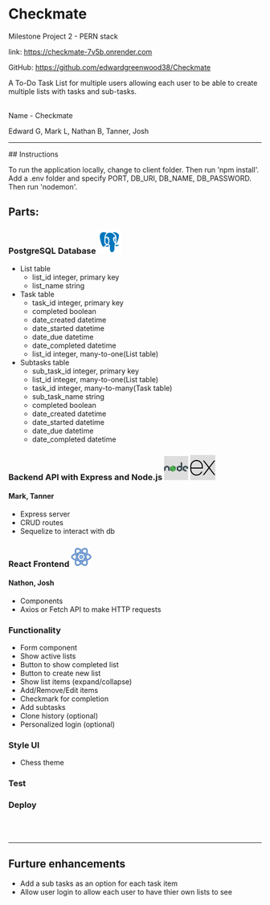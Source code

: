 # Checkmate
Milestone Project 2 - PERN stack

link: https://checkmate-7v5b.onrender.com

GitHub: https://github.com/edwardgreenwood38/Checkmate

A To-Do Task List for multiple users allowing each user to be able to create multiple lists with tasks and sub-tasks.

<br>
Name - Checkmate

Edward G, Mark L, Nathan B, Tanner, Josh

<hr>
## Instructions

To run the application locally, change to client folder. Then run 'npm install'. Add a .env folder and specify PORT, DB_URI, DB_NAME, DB_PASSWORD. Then run 'nodemon'.


## Parts:

### PostgreSQL Database ![Alt text](images/postgres.png)

 - List table
    - list_id integer, primary key
    - list_name string
 - Task table
    - task_id integer, primary key
    - completed boolean
    - date_created datetime
    - date_started datetime
    - date_due datetime
    - date_completed datetime
    - list_id integer, many-to-one(List table)
 - Subtasks table
    - sub_task_id integer, primary key
    - list_id integer, many-to-one(List table)
    - task_id integer, many-to-many(Task table)
    - sub_task_name string
    - completed boolean
    - date_created datetime
    - date_started datetime
    - date_due datetime
    - date_completed datetime

### Backend API with Express and Node.js ![Alt text](images/icons8-nodejs-48.png) ![Alt text](images/icons8-express-js-50.png)
#### Mark, Tanner
 - Express server
 - CRUD routes
 - Sequelize to interact with db

### React Frontend ![Alt text](images/icons8-react-40.png)
#### Nathon, Josh
 - Components
 - Axios or Fetch API to make HTTP requests

### Functionality 
 - Form component
 - Show active lists
 - Button to show completed list
 - Button to create new list
 - Show list items (expand/collapse)
 - Add/Remove/Edit items
 - Checkmark for completion
 - Add subtasks
 - Clone history (optional)
 - Personalized login (optional)

### Style UI
 - Chess theme

### Test

### Deploy

<br><br>
<hr>

## Furture enhancements

- Add a sub tasks as an option for each task item
- Allow user login to allow each user to have thier own lists to see